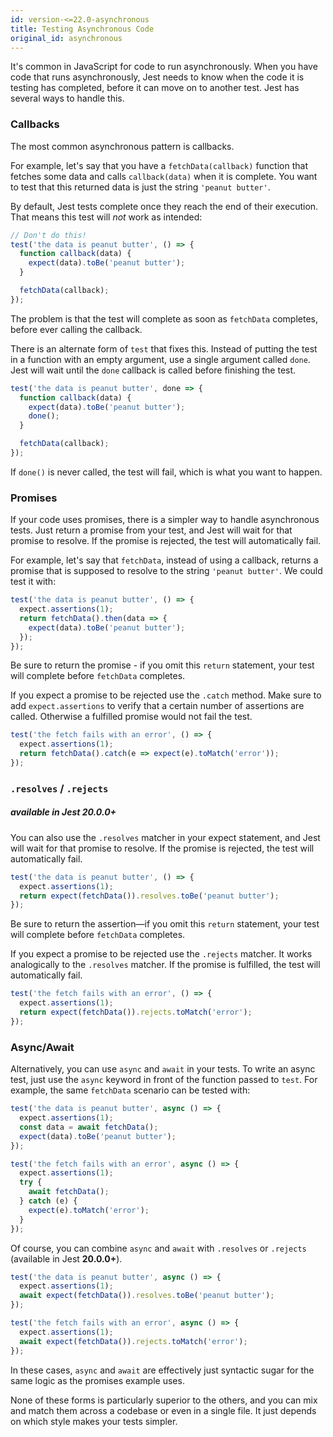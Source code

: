 ```yaml
---
id: version-<=22.0-asynchronous
title: Testing Asynchronous Code
original_id: asynchronous
---
```


It's common in JavaScript for code to run asynchronously. When you have code
that runs asynchronously, Jest needs to know when the code it is testing has
completed, before it can move on to another test. Jest has several ways to
handle this.

### Callbacks

The most common asynchronous pattern is callbacks.

For example, let's say that you have a `fetchData(callback)` function that
fetches some data and calls `callback(data)` when it is complete. You want to
test that this returned data is just the string `'peanut butter'`.

By default, Jest tests complete once they reach the end of their execution. That
means this test will _not_ work as intended:

```js
// Don't do this!
test('the data is peanut butter', () => {
  function callback(data) {
    expect(data).toBe('peanut butter');
  }

  fetchData(callback);
});
```

The problem is that the test will complete as soon as `fetchData` completes,
before ever calling the callback.

There is an alternate form of `test` that fixes this. Instead of putting the
test in a function with an empty argument, use a single argument called `done`.
Jest will wait until the `done` callback is called before finishing the test.

```js
test('the data is peanut butter', done => {
  function callback(data) {
    expect(data).toBe('peanut butter');
    done();
  }

  fetchData(callback);
});
```

If `done()` is never called, the test will fail, which is what you want to
happen.

### Promises

If your code uses promises, there is a simpler way to handle asynchronous tests.
Just return a promise from your test, and Jest will wait for that promise to
resolve. If the promise is rejected, the test will automatically fail.

For example, let's say that `fetchData`, instead of using a callback, returns a
promise that is supposed to resolve to the string `'peanut butter'`. We could
test it with:

```js
test('the data is peanut butter', () => {
  expect.assertions(1);
  return fetchData().then(data => {
    expect(data).toBe('peanut butter');
  });
});
```

Be sure to return the promise - if you omit this `return` statement, your test
will complete before `fetchData` completes.

If you expect a promise to be rejected use the `.catch` method. Make sure to add
`expect.assertions` to verify that a certain number of assertions are called.
Otherwise a fulfilled promise would not fail the test.

```js
test('the fetch fails with an error', () => {
  expect.assertions(1);
  return fetchData().catch(e => expect(e).toMatch('error'));
});
```

### `.resolves` / `.rejects`

##### available in Jest **20.0.0+**

You can also use the `.resolves` matcher in your expect statement, and Jest will
wait for that promise to resolve. If the promise is rejected, the test will
automatically fail.

```js
test('the data is peanut butter', () => {
  expect.assertions(1);
  return expect(fetchData()).resolves.toBe('peanut butter');
});
```

Be sure to return the assertion—if you omit this `return` statement, your test
will complete before `fetchData` completes.

If you expect a promise to be rejected use the `.rejects` matcher. It works
analogically to the `.resolves` matcher. If the promise is fulfilled, the test
will automatically fail.

```js
test('the fetch fails with an error', () => {
  expect.assertions(1);
  return expect(fetchData()).rejects.toMatch('error');
});
```

### Async/Await

Alternatively, you can use `async` and `await` in your tests. To write an async
test, just use the `async` keyword in front of the function passed to `test`.
For example, the same `fetchData` scenario can be tested with:

```js
test('the data is peanut butter', async () => {
  expect.assertions(1);
  const data = await fetchData();
  expect(data).toBe('peanut butter');
});

test('the fetch fails with an error', async () => {
  expect.assertions(1);
  try {
    await fetchData();
  } catch (e) {
    expect(e).toMatch('error');
  }
});
```

Of course, you can combine `async` and `await` with `.resolves` or `.rejects`
(available in Jest **20.0.0+**).

```js
test('the data is peanut butter', async () => {
  expect.assertions(1);
  await expect(fetchData()).resolves.toBe('peanut butter');
});

test('the fetch fails with an error', async () => {
  expect.assertions(1);
  await expect(fetchData()).rejects.toMatch('error');
});
```

In these cases, `async` and `await` are effectively just syntactic sugar for the
same logic as the promises example uses.

None of these forms is particularly superior to the others, and you can mix and
match them across a codebase or even in a single file. It just depends on which
style makes your tests simpler.
